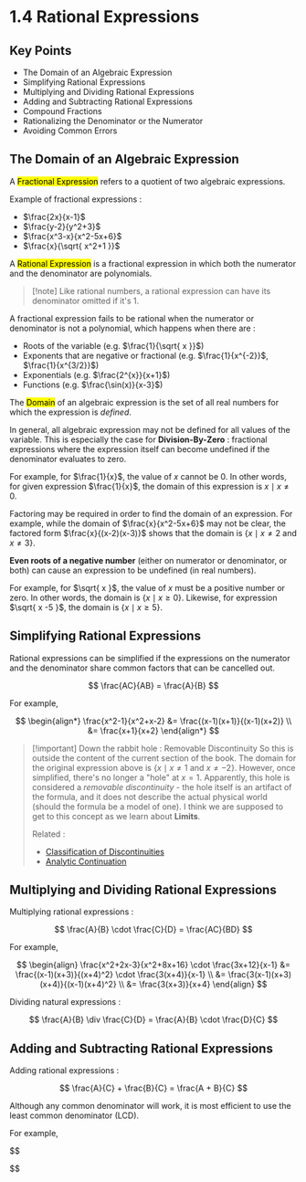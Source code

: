 # 1.4 Rational Expressions

## Key Points

- The Domain of an Algebraic Expression
- Simplifying Rational Expressions
- Multiplying and Dividing Rational Expressions
- Adding and Subtracting Rational Expressions
- Compound Fractions
- Rationalizing the Denominator or the Numerator
- Avoiding Common Errors


## The Domain of an Algebraic Expression

A <mark class="hltr-trippy">Fractional Expression</mark> refers to a quotient of two algebraic expressions.

Example of fractional expressions :
- $\frac{2x}{x-1}$
- $\frac{y-2}{y^2+3}$
- $\frac{x^3-x}{x^2-5x+6}$
- $\frac{x}{\sqrt{ x^2+1 }}$

A <mark class="hltr-trippy">Rational Expression</mark> is a fractional expression in which both the numerator and the denominator are polynomials.

> [!note] Like rational numbers, a rational expression can have its denominator omitted if it's $1$.

A fractional expression fails to be rational when the numerator or denominator is not a polynomial, which happens when there are :
- Roots of the variable (e.g. $\frac{1}{\sqrt{ x }}$)
- Exponents that are negative or fractional (e.g. $\frac{1}{x^{-2}}$, $\frac{1}{x^{3/2}}$)
- Exponentials (e.g. $\frac{2^{x}}{x+1}$)
- Functions (e.g. $\frac{\sin(x)}{x-3}$)


The <mark class="hltr-trippy">Domain</mark> of an algebraic expression is the set of all real numbers for which the expression is *defined*.

In general, all algebraic expression may not be defined for all values of the variable. This is especially the case for **Division-By-Zero** : fractional expressions where the expression itself can become undefined if the denominator evaluates to zero.

For example, for $\frac{1}{x}$, the value of $x$ cannot be $0$. In other words, for given expression $\frac{1}{x}$, the domain of this expression is ${x \mid x \neq 0}$.

Factoring may be required in order to find the domain of an expression. For example, while the domain of $\frac{x}{x^2-5x+6}$ may not be clear, the factored form $\frac{x}{(x-2)(x-3)}$ shows that the domain is $\{x \mid x \neq 2 \text{ and } x \neq 3\}$.

**Even roots of a negative number** (either on numerator or denominator, or both) can cause an expression to be undefined (in real numbers).

For example, for $\sqrt{ x }$, the value of $x$ must be a positive number or zero. In other words, the domain is $\{ x \mid x \geq 0 \}$. Likewise, for expression $\sqrt{ x -5 }$, the domain is $\{ x \mid x \geq 5 \}$.


## Simplifying Rational Expressions

Rational expressions can be simplified if the expressions on the numerator and the denominator share common factors that can be cancelled out.

$$
\frac{AC}{AB} = \frac{A}{B}
$$

For example,

$$
\begin{align*}
  \frac{x^2-1}{x^2+x-2} &= \frac{(x-1)(x+1)}{(x-1)(x+2)} \\
  &= \frac{x+1}{x+2}
\end{align*}
$$

> [!important] Down the rabbit hole : Removable Discontinuity
> So this is outside the content of the current section of the book. The domain for the original expression above is $\{ x \mid x \neq 1 \text{ and } x \neq -2\}$. However, once simplified, there's no longer a "hole" at $x = 1$. Apparently, this hole is considered a *removable discontinuity* - the hole itself is an artifact of the formula, and it does not describe the actual physical world (should the formula be a model of one). I think we are supposed to get to this concept as we learn about **Limits**.
> 
> Related :
> - [Classification of Discontinuities](https://en.wikipedia.org/wiki/Classification_of_discontinuities)
> - [Analytic Continuation](https://en.wikipedia.org/wiki/Analytic_continuation)


## Multiplying and Dividing Rational Expressions

Multiplying rational expressions :

$$
\frac{A}{B} \cdot \frac{C}{D} = \frac{AC}{BD}
$$

For example,

$$
\begin{align}
  \frac{x^2+2x-3}{x^2+8x+16} \cdot \frac{3x+12}{x-1} &= \frac{(x-1)(x+3)}{(x+4)^2} \cdot \frac{3(x+4)}{x-1} \\
  &= \frac{3(x-1)(x+3)(x+4)}{(x-1)(x+4)^2} \\
  &= \frac{3(x+3)}{x+4}
\end{align}
$$

Dividing natural expressions :

$$
\frac{A}{B} \div \frac{C}{D} = \frac{A}{B} \cdot \frac{D}{C}
$$


## Adding and Subtracting Rational Expressions

Adding rational expressions :

$$
\frac{A}{C} + \frac{B}{C} = \frac{A + B}{C}
$$

Although any common denominator will work, it is most efficient to use the least common denominator (LCD).

For example,

$$

$$